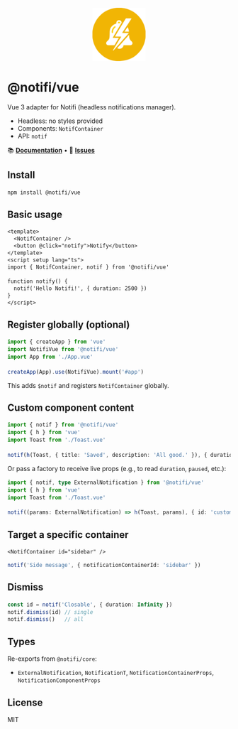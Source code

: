 <p align="center">
  <img src="https://github.com/sedmedgh/notifi/raw/main/docs/public/logo.svg" alt="Notifi logo" width="120" />
</p>

# @notifi/vue

Vue 3 adapter for Notifi (headless notifications manager).

- Headless: no styles provided
- Components: `NotifContainer`
- API: `notif`

📚 **[Documentation](https://sedmedgh.github.io/notifi/)** • 🐛 **[Issues](https://github.com/sedmedgh/notifi/issues)**

## Install

```bash
npm install @notifi/vue
```

## Basic usage

```vue
<template>
  <NotifContainer />
  <button @click="notify">Notify</button>
</template>
<script setup lang="ts">
import { NotifContainer, notif } from '@notifi/vue'

function notify() {
  notif('Hello Notifi!', { duration: 2500 })
}
</script>
```

## Register globally (optional)

```ts
import { createApp } from 'vue'
import NotifiVue from '@notifi/vue'
import App from './App.vue'

createApp(App).use(NotifiVue).mount('#app')
```

This adds `$notif` and registers `NotifContainer` globally.

## Custom component content

```ts
import { notif } from '@notifi/vue'
import { h } from 'vue'
import Toast from './Toast.vue'

notif(h(Toast, { title: 'Saved', description: 'All good.' }), { duration: 3000 })
```

Or pass a factory to receive live props (e.g., to read `duration`, `paused`, etc.):

```ts
import { notif, type ExternalNotification } from '@notifi/vue'
import { h } from 'vue'
import Toast from './Toast.vue'

notif((params: ExternalNotification) => h(Toast, params), { id: 'custom' })
```

## Target a specific container

```vue
<NotifContainer id="sidebar" />
```

```ts
notif('Side message', { notificationContainerId: 'sidebar' })
```

## Dismiss

```ts
const id = notif('Closable', { duration: Infinity })
notif.dismiss(id) // single
notif.dismiss()   // all
```

## Types

Re-exports from `@notifi/core`:
- `ExternalNotification`, `NotificationT`, `NotificationContainerProps`, `NotificationComponentProps`

## License

MIT
